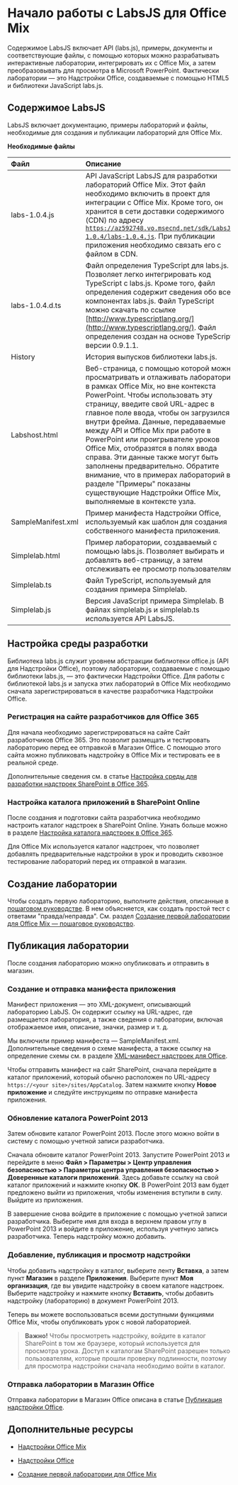
# <a name="get-started-with-labsjs-for-office-mix"></a>Начало работы с LabsJS для Office Mix



Содержимое LabsJS включает API (labs.js), примеры, документы и соответствующие файлы, с помощью которых можно разрабатывать интерактивные лаборатории, интегрировать их с Office Mix, а затем преобразовывать для просмотра в Microsoft PowerPoint. Фактически лаборатории — это Надстройки Office, создаваемые с помощью HTML5 и библиотеки JavaScript labs.js.

## <a name="labsjs-content"></a>Содержимое LabsJS

LabsJS включает документацию, примеры лабораторий и файлы, необходимые для создания и публикации лабораторий для Office Mix.


**Необходимые файлы**


|**Файл**|**Описание**|
|:-----|:-----|
|labs-1.0.4.js|API JavaScript LabsJS для разработки лабораторий Office Mix. Этот файл необходимо включить в проект для интеграции с Office Mix. Кроме того, он хранится в сети доставки содержимого (CDN) по адресу <code>https://az592748.vo.msecnd.net/sdk/LabsJS-1.0.4/labs-1.0.4.js</code>. При публикации приложения необходимо связать его с файлом в CDN.|
|labs-1.0.4.d.ts|Файл определения TypeScript для labs.js. Позволяет легко интегрировать код TypeScript с labs.js. Кроме того, файл определения содержит сведения обо всех компонентах labs.js. Файл TypeScript можно скачать по ссылке [http://www.typescriptlang.org/](http://www.typescriptlang.org/). Файл определения создан на основе TypeScript версии 0.9.1.1.|
|History|История выпусков библиотеки labs.js.|
|Labshost.html|Веб-страница, с помощью которой можно просматривать и отлаживать лабораторию в рамках Office Mix, но вне контекста PowerPoint. Чтобы использовать эту страницу, введите свой URL-адрес в главное поле ввода, чтобы он загрузился внутри фрейма. Данные, передаваемые между API и Office Mix при работе в PowerPoint или проигрывателе уроков Office Mix, отобразятся в полях ввода справа. Эти данные также могут быть заполнены предварительно. Обратите внимание, что в примерах лабораторий в разделе "Примеры" показаны существующие Надстройки Office Mix, выполняемые в контексте узла.|
|SampleManifest.xml|Пример манифеста Надстройки Office, используемый как шаблон для создания собственного манифеста приложения.|
|Simplelab.html|Пример лаборатории, создаваемый с помощью labs.js. Позволяет выбирать и добавлять веб-страницу, а затем отслеживать ее просмотр пользователями.|
|Simplelab.ts|Файл TypeScript, используемый для создания примера Simplelab.|
|Simplelab.js|Версия JavaScript примера Simplelab. В файлах simplelab.js и simplelab.ts используется API LabsJS.|

## <a name="set-up-your-development-environment"></a>Настройка среды разработки

Библиотека labs.js служит уровнем абстракции библиотеки office.js (API для Надстройки Office), поэтому лаборатории, создаваемые с помощью библиотеки labs.js, — это фактически Надстройки Office. Для работы с библиотекой labs.js и запуска этих лабораторий в Office Mix необходимо сначала зарегистрироваться в качестве разработчика Надстройки Office.


### <a name="register-for-an-office-365-developer-site"></a>Регистрация на сайте разработчиков для Office 365

Для начала необходимо зарегистрироваться на сайте Сайт разработчиков Office 365. Это позволит размещать и тестировать лабораторию перед ее отправкой в Магазин Office. С помощью этого сайта можно публиковать надстройку в Office Mix и тестировать ее в реальной среде.

Дополнительные сведения см. в статье [Настройка среды для разработки надстроек SharePoint в Office 365](http://msdn.microsoft.com/library/b22ce52a-ae9e-4831-9b68-c9210af6dc54%28Office.15%29.aspx). 


### <a name="set-up-an-app-catalog-on-sharepoint-online"></a>Настройка каталога приложений в SharePoint Online

После создания и подготовки сайта разработчика необходимо настроить каталог надстроек в SharePoint Online. Узнать больше можно в разделе [Настройка каталога надстроек в Office 365](../../publish/publish-task-pane-and-content-add-ins-to-an-add-in-catalog.md).

Для Office Mix используется каталог надстроек, что позволяет добавлять предварительные надстройки в урок и проводить сквозное тестирование лабораторий перед их отправкой в магазин.


## <a name="create-your-lab"></a>Создание лаборатории

Чтобы создать первую лабораторию, выполните действия, описанные в [пошаговом руководстве](../../powerpoint/office-mix/creating-your-first-lab-for-office-mix.md). В нем объясняется, как создать простой тест с ответами "правда/неправда". См. раздел [Создание первой лаборатории для Office Mix — пошаговое руководство](../../powerpoint/office-mix/creating-your-first-lab-for-office-mix.md).


## <a name="publish-your-lab"></a>Публикация лаборатории

После создания лабораторию можно опубликовать и отправить в магазин.


### <a name="create-and-upload-your-application-manifest"></a>Создание и отправка манифеста приложения

Манифест приложения — это XML-документ, описывающий лабораторию LabJS. Он содержит ссылку на URL-адрес, где размещается лаборатория, а также сведения о лаборатории, включая отображаемое имя, описание, значки, размер и т. д.

Мы включили пример манифеста — SampleManifest.xml. Дополнительные сведения о схеме манифеста, а также ссылку на определение схемы см. в разделе [XML-манифест надстроек для Office](../../overview/add-in-manifests.md).

Чтобы отправить манифест на сайт SharePoint, сначала перейдите в каталог приложений, который обычно расположен по URL-адресу <code>https://\<your site\>/sites/AppCatalog</code>. Затем нажмите кнопку **Новое приложение** и следуйте инструкциям по отправке манифеста приложения.


### <a name="update-your-powerpoint-2013-catalog"></a>Обновление каталога PowerPoint 2013

Затем обновите каталог PowerPoint 2013. После этого можно войти в систему с помощью учетной записи разработчика.

Сначала обновите каталог PowerPoint 2013. Запустите PowerPoint 2013 и перейдите в меню  **Файл > Параметры > Центр управления безопасностью > Параметры центра управления безопасностью > Доверенные каталоги приложений**. Здесь добавьте ссылку на свой каталог приложений и нажмите кнопку  **ОК**. В PowerPoint 2013 вам будет предложено выйти из приложения, чтобы изменения вступили в силу. Выйдите из приложения.

В завершение снова войдите в приложение с помощью учетной записи разработчика. Выберите имя для входа в верхнем правом углу в PowerPoint 2013 и войдите в приложение, используя учетную запись разработчика. Теперь надстройку можно добавить.


### <a name="insert-publish-and-view-your-app"></a>Добавление, публикация и просмотр надстройки

Чтобы добавить надстройку в каталог, выберите ленту  **Вставка**, а затем пункт  **Магазин** в разделе **Приложения**. Выберите пункт  **Моя организация**, где вы увидите надстройку в своем каталоге надстроек. Выберите надстройку и нажмите кнопку  **Вставить**, чтобы добавить надстройку (лабораторию) в документ PowerPoint 2013.

Теперь вы можете воспользоваться всеми доступными функциями Office Mix, чтобы опубликовать урок с новой лабораторией.


 >**Важно!** Чтобы просмотреть надстройку, войдите в каталог SharePoint в том же браузере, который используется для просмотра урока. Доступ к каталогам SharePoint разрешен только пользователям, которые прошли проверку подлинности, поэтому для просмотра надстройки сначала необходимо войти в каталог. 


### <a name="submit-your-lab-to-the-office-store"></a>Отправка лаборатории в Магазин Office

Отправка лаборатории в Магазин Office описана в статье [Публикация надстройки Office](../../publish/publish.md).


## <a name="additional-resources"></a>Дополнительные ресурсы



- [Надстройки Office Mix](../../powerpoint/office-mix/office-mix-add-ins.md)
    
- [Надстройки Office](../../overview/office-add-ins.md)
    
- [Создание первой лаборатории для Office Mix](../../powerpoint/office-mix/creating-your-first-lab-for-office-mix.md)
    
